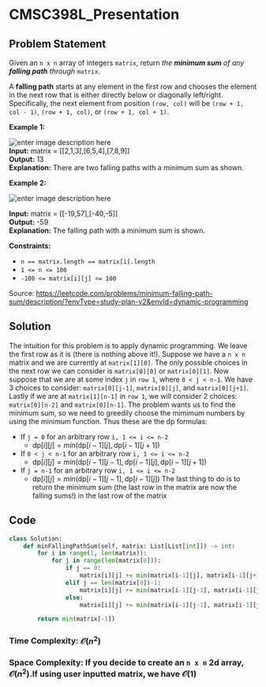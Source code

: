 
# CMSC398L_Presentation

## Problem Statement
Given an `n x n` array of integers `matrix`, return _the **minimum sum** of any **falling path** through_ `matrix`.

A **falling path** starts at any element in the first row and chooses the element in the next row that is either directly below or diagonally left/right. Specifically, the next element from position `(row, col)` will be `(row + 1, col - 1)`, `(row + 1, col)`, or `(row + 1, col + 1)`.

**Example 1:**  

![enter image description here](https://assets.leetcode.com/uploads/2021/11/03/failing1-grid.jpg)   
**Input:** matrix = [[2,1,3],[6,5,4],[7,8,9]]  
**Output:** 13  
**Explanation:** There are two falling paths with a minimum sum as shown.

**Example 2:**  

![enter image description here](https://assets.leetcode.com/uploads/2021/11/03/failing2-grid.jpg)  

**Input:** matrix = [[-19,57],[-40,-5]]  
**Output:** -59  
**Explanation:** The falling path with a minimum sum is shown.

**Constraints:**

-   `n == matrix.length == matrix[i].length`
-   `1 <= n <= 100`
-   `-100 <= matrix[i][j] <= 100`

Source: https://leetcode.com/problems/minimum-falling-path-sum/description/?envType=study-plan-v2&envId=dynamic-programming

## Solution
The intuition for this problem is to apply dynamic programming. We leave the first row as it is (there is nothing above it!). Suppose we have a `n x n` matrix and we are currently at `matrix[1][0]`. The only possible choices in the next row we can consider is `matrix[0][0]` or `matrix[0][1]`. Now suppose that we are at some index `j` in `row 1`, where `0 < j < n-1`. We have 3 choices to consider: `matrix[0][j-1]`, `matrix[0][j]`, and `matrix[0][j+1]`. Lastly if we are at `matrix[1][n-1]` in `row 1`, we will consider 2 choices: `matrix[0][n-2]` and `matrix[0][n-1]`. The problem wants us to find the minimum sum, so we need to greedily choose the mimimum numbers by using the minimum function. Thus these are the dp formulas:  
- If `j = 0` for an arbitrary row `i, 1 <= i <= n-2`
	- $\text{dp}[i][j] = min(\text{dp}[i-1][j], \text{dp}[i-1][j+1])$
- If `0 < j < n-1` for an arbitrary row `i, 1 <= i <= n-2`
	- $\text{dp}[i][j] = min(\text{dp}[i-1][j-1], \text{dp}[i-1][j], \text{dp}[i-1][j+1])$
- If `j = n-1` for an arbitrary row `i, 1 <= i <= n-2`
	- $\text{dp}[i][j] = min(\text{dp}[i-1][j-1], \text{dp}[i-1][j])$
The last thing to do is to return the minimum sum (the last row in the matrix are now the falling sums!) in the last row of the matrix
## Code
``` python
class Solution:
    def minFallingPathSum(self, matrix: List[List[int]]) -> int:
        for i in range(1, len(matrix)):
            for j in range(len(matrix[0])):
                if j == 0:
                    matrix[i][j] += min(matrix[i-1][j], matrix[i-1][j+1])
                elif j == len(matrix[0])-1:
                    matrix[i][j] += min(matrix[i-1][j-1], matrix[i-1][j])
                else:
                    matrix[i][j] += min(matrix[i-1][j-1], matrix[i-1][j], matrix[i-1][j+1])

        return min(matrix[-1])
```
### **Time Complexity:** $\mathcal{O}(n^2)$
### **Space Complexity:** If you decide to create an `n x n` 2d array, $\mathcal{O}(n^2)$.If using user inputted matrix, we have $\mathcal{O}(1)$
